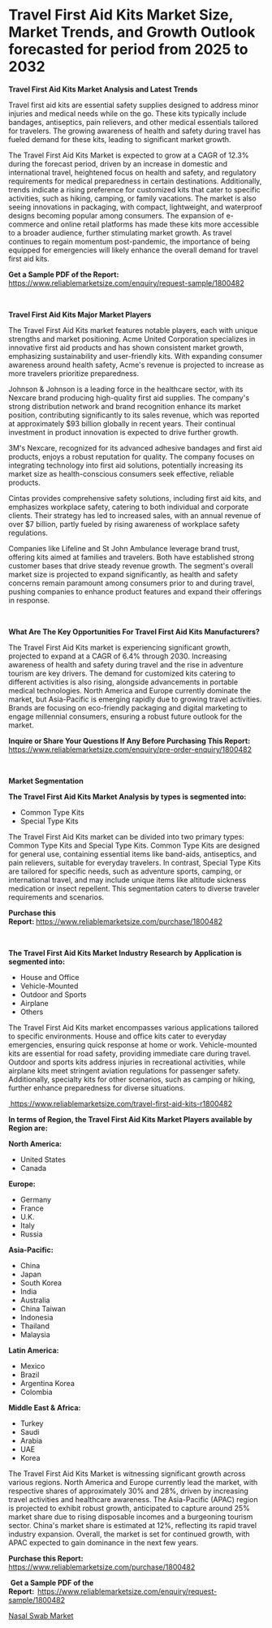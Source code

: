 <p><h1>Travel First Aid Kits Market Size, Market Trends, and Growth Outlook forecasted for period from 2025 to 2032</h1></p><p><strong>Travel First Aid Kits Market Analysis and Latest Trends</strong></p>
<p><p>Travel first aid kits are essential safety supplies designed to address minor injuries and medical needs while on the go. These kits typically include bandages, antiseptics, pain relievers, and other medical essentials tailored for travelers. The growing awareness of health and safety during travel has fueled demand for these kits, leading to significant market growth. </p><p>The Travel First Aid Kits Market is expected to grow at a CAGR of 12.3% during the forecast period, driven by an increase in domestic and international travel, heightened focus on health and safety, and regulatory requirements for medical preparedness in certain destinations. Additionally, trends indicate a rising preference for customized kits that cater to specific activities, such as hiking, camping, or family vacations. The market is also seeing innovations in packaging, with compact, lightweight, and waterproof designs becoming popular among consumers. The expansion of e-commerce and online retail platforms has made these kits more accessible to a broader audience, further stimulating market growth. As travel continues to regain momentum post-pandemic, the importance of being equipped for emergencies will likely enhance the overall demand for travel first aid kits.</p></p>
<p><strong>Get a Sample PDF of the Report:&nbsp;</strong> <a href="https://www.reliablemarketsize.com/enquiry/request-sample/1800482?utm_campaign=3185&utm_medium=2&utm_source=Github&utm_content=ia&utm_term=05032025&utm_id=travel-first-aid-kits">https://www.reliablemarketsize.com/enquiry/request-sample/1800482</a></p>
<p>&nbsp;</p>
<p><strong>Travel First Aid Kits Major Market Players</strong></p>
<p><p>The Travel First Aid Kits market features notable players, each with unique strengths and market positioning. Acme United Corporation specializes in innovative first aid products and has shown consistent market growth, emphasizing sustainability and user-friendly kits. With expanding consumer awareness around health safety, Acme's revenue is projected to increase as more travelers prioritize preparedness.</p><p>Johnson & Johnson is a leading force in the healthcare sector, with its Nexcare brand producing high-quality first aid supplies. The company's strong distribution network and brand recognition enhance its market position, contributing significantly to its sales revenue, which was reported at approximately $93 billion globally in recent years. Their continual investment in product innovation is expected to drive further growth.</p><p>3M's Nexcare, recognized for its advanced adhesive bandages and first aid products, enjoys a robust reputation for quality. The company focuses on integrating technology into first aid solutions, potentially increasing its market size as health-conscious consumers seek effective, reliable products.</p><p>Cintas provides comprehensive safety solutions, including first aid kits, and emphasizes workplace safety, catering to both individual and corporate clients. Their strategy has led to increased sales, with an annual revenue of over $7 billion, partly fueled by rising awareness of workplace safety regulations.</p><p>Companies like Lifeline and St John Ambulance leverage brand trust, offering kits aimed at families and travelers. Both have established strong customer bases that drive steady revenue growth. The segment's overall market size is projected to expand significantly, as health and safety concerns remain paramount among consumers prior to and during travel, pushing companies to enhance product features and expand their offerings in response.</p></p>
<p>&nbsp;</p>
<p><strong>What Are The Key Opportunities For Travel First Aid Kits Manufacturers?</strong></p>
<p><p>The Travel First Aid Kits market is experiencing significant growth, projected to expand at a CAGR of 6.4% through 2030. Increasing awareness of health and safety during travel and the rise in adventure tourism are key drivers. The demand for customized kits catering to different activities is also rising, alongside advancements in portable medical technologies. North America and Europe currently dominate the market, but Asia-Pacific is emerging rapidly due to growing travel activities. Brands are focusing on eco-friendly packaging and digital marketing to engage millennial consumers, ensuring a robust future outlook for the market.</p></p>
<p><strong>Inquire or Share Your Questions If Any Before Purchasing This Report:</strong> <a href="https://www.reliablemarketsize.com/enquiry/pre-order-enquiry/1800482?utm_campaign=3185&utm_medium=2&utm_source=Github&utm_content=ia&utm_term=05032025&utm_id=travel-first-aid-kits">https://www.reliablemarketsize.com/enquiry/pre-order-enquiry/1800482</a></p>
<p>&nbsp;</p>
<p><strong>Market Segmentation</strong></p>
<p><strong>The Travel First Aid Kits Market Analysis by types is segmented into:</strong></p>
<p><ul><li>Common Type Kits</li><li>Special Type Kits</li></ul></p>
<p><p>The Travel First Aid Kits market can be divided into two primary types: Common Type Kits and Special Type Kits. Common Type Kits are designed for general use, containing essential items like band-aids, antiseptics, and pain relievers, suitable for everyday travelers. In contrast, Special Type Kits are tailored for specific needs, such as adventure sports, camping, or international travel, and may include unique items like altitude sickness medication or insect repellent. This segmentation caters to diverse traveler requirements and scenarios.</p></p>
<p><strong>Purchase this Report:&nbsp;</strong><a href="https://www.reliablemarketsize.com/purchase/1800482?utm_campaign=3185&utm_medium=2&utm_source=Github&utm_content=ia&utm_term=05032025&utm_id=travel-first-aid-kits">https://www.reliablemarketsize.com/purchase/1800482</a></p>
<p>&nbsp;</p>
<p><strong>The Travel First Aid Kits Market Industry Research by Application is segmented into:</strong></p>
<p><ul><li>House and Office</li><li>Vehicle-Mounted</li><li>Outdoor and Sports</li><li>Airplane</li><li>Others</li></ul></p>
<p><p>The Travel First Aid Kits market encompasses various applications tailored to specific environments. House and office kits cater to everyday emergencies, ensuring quick response at home or work. Vehicle-mounted kits are essential for road safety, providing immediate care during travel. Outdoor and sports kits address injuries in recreational activities, while airplane kits meet stringent aviation regulations for passenger safety. Additionally, specialty kits for other scenarios, such as camping or hiking, further enhance preparedness for diverse situations.</p></p>
<p><a href="https://www.reliablemarketsize.com/travel-first-aid-kits-r1800482?utm_campaign=3185&utm_medium=2&utm_source=Github&utm_content=ia&utm_term=05032025&utm_id=travel-first-aid-kits">&nbsp;https://www.reliablemarketsize.com/travel-first-aid-kits-r1800482</a></p>
<p><strong>In terms of Region, the Travel First Aid Kits Market Players available by Region are:</strong></p>
<p>
    <p> <strong> North America: </strong>
        <ul>
            <li>United States</li>
            <li>Canada</li>
        </ul>
        </p> 
    <p> <strong> Europe: </strong>
        <ul>
            <li>Germany</li>
            <li>France</li>
            <li>U.K.</li>
            <li>Italy</li>
            <li>Russia</li>
        </ul>
        </p> 
    <p> <strong> Asia-Pacific: </strong>
        <ul>
            <li>China</li>
            <li>Japan</li>
            <li>South Korea</li>
            <li>India</li>
            <li>Australia</li>
            <li>China Taiwan</li>
            <li>Indonesia</li>
            <li>Thailand</li>
            <li>Malaysia</li>
        </ul>
        </p> 
    <p> <strong> Latin America: </strong>
        <ul>
            <li>Mexico</li>
            <li>Brazil</li>
            <li>Argentina Korea</li>
            <li>Colombia</li>
        </ul>
        </p> 
    <p> <strong> Middle East & Africa: </strong>
        <ul>
            <li>Turkey</li>
            <li>Saudi</li>
            <li>Arabia</li>
            <li>UAE</li>
            <li>Korea</li>
        </ul>
    </p>
    </p>
<p><p>The Travel First Aid Kits Market is witnessing significant growth across various regions. North America and Europe currently lead the market, with respective shares of approximately 30% and 28%, driven by increasing travel activities and healthcare awareness. The Asia-Pacific (APAC) region is projected to exhibit robust growth, anticipated to capture around 25% market share due to rising disposable incomes and a burgeoning tourism sector. China's market share is estimated at 12%, reflecting its rapid travel industry expansion. Overall, the market is set for continued growth, with APAC expected to gain dominance in the next few years.</p></p>
<p><strong>Purchase this Report: </strong><a href="https://www.reliablemarketsize.com/purchase/1800482?utm_campaign=3185&utm_medium=2&utm_source=Github&utm_content=ia&utm_term=05032025&utm_id=travel-first-aid-kits">https://www.reliablemarketsize.com/purchase/1800482</a></p>
<p>&nbsp;<strong>Get a Sample PDF of the Report:&nbsp;&nbsp;</strong><a href="https://www.reliablemarketsize.com/enquiry/request-sample/1800482?utm_campaign=3185&utm_medium=2&utm_source=Github&utm_content=ia&utm_term=05032025&utm_id=travel-first-aid-kits">https://www.reliablemarketsize.com/enquiry/request-sample/1800482</a></p>
<p><strong></strong></p>
<p><p><a href="https://github.com/amoakuolaopa/Market-Research-Report-List-1/blob/main/nasal-swab-market.md?utm_campaign=3185&utm_medium=2&utm_source=Github&utm_content=ia&utm_term=05032025&utm_id=travel-first-aid-kits">Nasal Swab Market</a></p></p>
